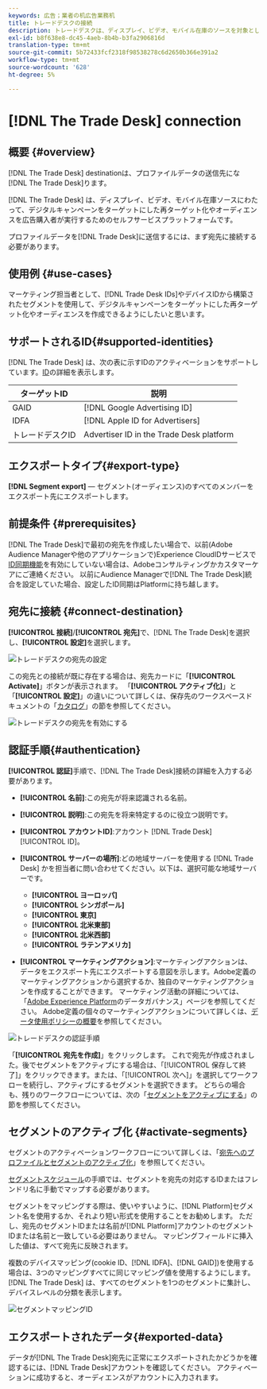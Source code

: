```yaml
---
keywords: 広告；業者の机広告業務机
title: トレードデスクの接続
description: トレードデスクは、ディスプレイ、ビデオ、モバイル在庫のソースを対象としたデジタルキャンペーンのリターゲティングとオーディエンスを、広告購入者が実行するセルフサービスプラットフォームです。
exl-id: b8f638e8-dc45-4aeb-8b4b-b3fa2906816d
translation-type: tm+mt
source-git-commit: 5b72433fcf2318f98538278c6d2650b366e391a2
workflow-type: tm+mt
source-wordcount: '628'
ht-degree: 5%

---
```


# [!DNL The Trade Desk] connection

## 概要 {#overview}

[!DNL The Trade Desk] destinationは、プロファイルデータの送信先にな [!DNL The Trade Desk]ります。

[!DNL The Trade Desk] は、ディスプレイ、ビデオ、モバイル在庫ソースにわたって、デジタルキャンペーンをターゲットにした再ターゲット化やオーディエンスを広告購入者が実行するためのセルフサービスプラットフォームです。

プロファイルデータを[!DNL Trade Desk]に送信するには、まず宛先に接続する必要があります。

## 使用例 {#use-cases}

マーケティング担当者として、[!DNL Trade Desk IDs]やデバイスIDから構築されたセグメントを使用して、デジタルキャンペーンをターゲットにした再ターゲット化やオーディエンスを作成できるようにしたいと思います。

## サポートされるID{#supported-identities}

[!DNL The Trade Desk] は、次の表に示すIDのアクティベーションをサポートしています。[ID](/help/identity-service/namespaces.md)の詳細を表示します。

| ターゲットID | 説明 |
|---|---|
| GAID | [!DNL Google Advertising ID] |
| IDFA | [!DNL Apple ID for Advertisers] |
| トレードデスクID | Advertiser ID in the Trade Desk platform |

## エクスポートタイプ{#export-type}

**[!DNL Segment export]**  — セグメント(オーディエンス)のすべてのメンバーをエクスポート先にエクスポートします。

## 前提条件 {#prerequisites}

[!DNL The Trade Desk]で最初の宛先を作成したい場合で、以前(Adobe Audience Managerや他のアプリケーションで)Experience CloudIDサービスで[ID同期機能](https://experienceleague.adobe.com/docs/id-service/using/id-service-api/methods/idsync.html)を有効にしていない場合は、Adobeコンサルティングかカスタマーケアにご連絡ください。 以前にAudience Managerで[!DNL The Trade Desk]統合を設定していた場合、設定したID同期はPlatformに持ち越します。

## 宛先に接続 {#connect-destination}

**[!UICONTROL 接続]**/**[!UICONTROL 宛先]**&#x200B;で、[!DNL The Trade Desk]を選択し、**[!UICONTROL 設定]**&#x200B;を選択します。

![トレードデスクの宛先の設定](../../assets/catalog/advertising/tradedesk/configure.png)

この宛先との接続が既に存在する場合は、宛先カードに「**[!UICONTROL Activate]**」ボタンが表示されます。 「**[!UICONTROL アクティブ化]**」と「**[!UICONTROL 設定]**」の違いについて詳しくは、保存先のワークスペースドキュメントの「[カタログ](../../ui/destinations-workspace.md#catalog)」の節を参照してください。

![トレードデスクの宛先を有効にする](../../assets/catalog/advertising/tradedesk/activate.png)

## 認証手順{#authentication}

**[!UICONTROL 認証]**&#x200B;手順で、[!DNL The Trade Desk]接続の詳細を入力する必要があります。

* **[!UICONTROL 名前]**:この宛先が将来認識される名前。
* **[!UICONTROL 説明]**:この宛先を将来特定するのに役立つ説明です。
* **[!UICONTROL アカウントID]**:アカウント [!DNL Trade Desk] [!UICONTROL ID]。
* **[!UICONTROL サーバーの場所]**:どの地域サーバーを使用する [!DNL Trade Desk] かを担当者に問い合わせてください。以下は、選択可能な地域サーバーです。

   * **[!UICONTROL ヨーロッパ]**
   * **[!UICONTROL シンガポール]**
   * **[!UICONTROL 東京]**
   * **[!UICONTROL 北米東部]**
   * **[!UICONTROL 北米西部]**
   * **[!UICONTROL ラテンアメリカ]**

* **[!UICONTROL マーケティングアクション]**:マーケティングアクションは、データをエクスポート先にエクスポートする意図を示します。Adobe定義のマーケティングアクションから選択するか、独自のマーケティングアクションを作成することができます。 マーケティング活動の詳細については、「[Adobe Experience Platform](../../../data-governance/policies/overview.md)のデータガバナンス」ページを参照してください。 Adobe定義の個々のマーケティングアクションについて詳しくは、[データ使用ポリシーの概要](../../../data-governance/policies/overview.md)を参照してください。

![トレードデスクの認証手順](../../assets/catalog/advertising/tradedesk/authenticate.png)

「**[!UICONTROL 宛先を作成]**」をクリックします。 これで宛先が作成されました。後でセグメントをアクティブにする場合は、「[!UICONTROL 保存して終了]」をクリックできます。または、「[!UICONTROL 次へ]」を選択してワークフローを続行し、アクティブにするセグメントを選択できます。 どちらの場合も、残りのワークフローについては、次の「[セグメントをアクティブにする](#activate-segments)」の節を参照してください。

## セグメントのアクティブ化 {#activate-segments}

セグメントのアクティベーションワークフローについて詳しくは、「[宛先へのプロファイルとセグメントのアクティブ化](../../ui/activate-destinations.md#select-attributes)」を参照してください。

[セグメントスケジュール](../../ui/activate-destinations.md#segment-schedule)の手順では、セグメントを宛先の対応するIDまたはフレンドリ名に手動でマップする必要があります。

セグメントをマッピングする際は、使いやすいように、[!DNL Platform]セグメント名を使用するか、それより短い形式を使用することをお勧めします。 ただし、宛先のセグメントIDまたは名前が[!DNL Platform]アカウントのセグメントIDまたは名前と一致している必要はありません。 マッピングフィールドに挿入した値は、すべて宛先に反映されます。

複数のデバイスマッピング(cookie ID、[!DNL IDFA]、[!DNL GAID])を使用する場合は、3つのマッピングすべてに同じマッピング値を使用するようにします。 [!DNL The Trade Desk] は、すべてのセグメントを1つのセグメントに集計し、デバイスレベルの分類を表示します。

![セグメントマッピングID](../../assets/common/segment-mapping-id.png)

## エクスポートされたデータ{#exported-data}

データが[!DNL The Trade Desk]宛先に正常にエクスポートされたかどうかを確認するには、[!DNL Trade Desk]アカウントを確認してください。 アクティベーションに成功すると、オーディエンスがアカウントに入力されます。
